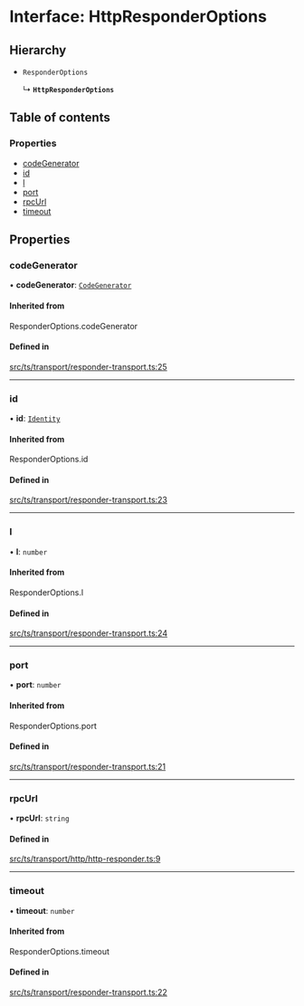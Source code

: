 # Interface: HttpResponderOptions

## Hierarchy

- `ResponderOptions`

  ↳ **`HttpResponderOptions`**

## Table of contents

### Properties

- [codeGenerator](HttpResponderOptions.md#codegenerator)
- [id](HttpResponderOptions.md#id)
- [l](HttpResponderOptions.md#l)
- [port](HttpResponderOptions.md#port)
- [rpcUrl](HttpResponderOptions.md#rpcurl)
- [timeout](HttpResponderOptions.md#timeout)

## Properties

### codeGenerator

• **codeGenerator**: [`CodeGenerator`](CodeGenerator.md)

#### Inherited from

ResponderOptions.codeGenerator

#### Defined in

[src/ts/transport/responder-transport.ts:25](https://gitlab.com/i3-market/code/wp3/t3.2/i3m-wallet-monorepo/-/blob/fe110225/packages/wallet-protocol/src/ts/transport/responder-transport.ts#L25)

___

### id

• **id**: [`Identity`](Identity.md)

#### Inherited from

ResponderOptions.id

#### Defined in

[src/ts/transport/responder-transport.ts:23](https://gitlab.com/i3-market/code/wp3/t3.2/i3m-wallet-monorepo/-/blob/fe110225/packages/wallet-protocol/src/ts/transport/responder-transport.ts#L23)

___

### l

• **l**: `number`

#### Inherited from

ResponderOptions.l

#### Defined in

[src/ts/transport/responder-transport.ts:24](https://gitlab.com/i3-market/code/wp3/t3.2/i3m-wallet-monorepo/-/blob/fe110225/packages/wallet-protocol/src/ts/transport/responder-transport.ts#L24)

___

### port

• **port**: `number`

#### Inherited from

ResponderOptions.port

#### Defined in

[src/ts/transport/responder-transport.ts:21](https://gitlab.com/i3-market/code/wp3/t3.2/i3m-wallet-monorepo/-/blob/fe110225/packages/wallet-protocol/src/ts/transport/responder-transport.ts#L21)

___

### rpcUrl

• **rpcUrl**: `string`

#### Defined in

[src/ts/transport/http/http-responder.ts:9](https://gitlab.com/i3-market/code/wp3/t3.2/i3m-wallet-monorepo/-/blob/fe110225/packages/wallet-protocol/src/ts/transport/http/http-responder.ts#L9)

___

### timeout

• **timeout**: `number`

#### Inherited from

ResponderOptions.timeout

#### Defined in

[src/ts/transport/responder-transport.ts:22](https://gitlab.com/i3-market/code/wp3/t3.2/i3m-wallet-monorepo/-/blob/fe110225/packages/wallet-protocol/src/ts/transport/responder-transport.ts#L22)
